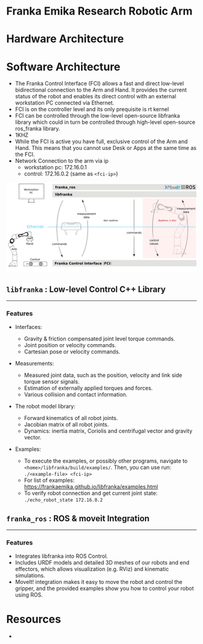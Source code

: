 # Franka Emika Research Robotic Arm

# Hardware Architecture



# Software Architecture
- The Franka Control Interface (FCI) allows a fast and direct low-level bidirectional connection to the Arm and Hand. It provides the current status of the robot and enables its direct control with an external workstation PC connected via Ethernet.
- FCI is on the controller level and its only prequisite is rt kernel
- FCI can be controlled through the low-level open-source libfranka library which could in turn be controlled through high-level open-source ros_franka library.
- 1KHZ
- While the FCI is active you have full, exclusive control of the Arm and Hand. This means that you cannot use Desk or Apps at the same time as the FCI.
- Network Connection to the arm via ip
    - workstation pc: 172.16.0.1
    - control: 172.16.0.2 (same as `<fci-ip>`)

![sw_packages](./media/fci-architecture.png)


## `libfranka` : Low-level Control C++ Library
---
### Features

- Interfaces:
    - Gravity & friction compensated joint level torque commands.
    - Joint position or velocity commands.
    - Cartesian pose or velocity commands.

- Measurements:
    - Measured joint data, such as the position, velocity and link side torque sensor signals.
    - Estimation of externally applied torques and forces.
    - Various collision and contact information.

- The robot model library:
    - Forward kinematics of all robot joints.
    - Jacobian matrix of all robot joints.
    - Dynamics: inertia matrix, Coriolis and centrifugal vector and gravity vector.
- Examples:
    - To execute the examples, or possibly other programs, navigate to `<home>/libfranka/build/examples/`. Then, you can use run: `./<example-file> <fci-ip>`
    - For list of examples: https://frankaemika.github.io/libfranka/examples.html
    - To verify robot connection and get current joint state: `./echo_robot_state 172.16.0.2`

### 

## `franka_ros` : ROS & moveit Integration
---
### Features

- Integrates libfranka into ROS Control. 
- Includes URDF models and detailed 3D meshes of our robots and end effectors, which allows visualization (e.g. RViz) and kinematic simulations. 
- MoveIt! integration makes it easy to move the robot and control the gripper, and the provided examples show you how to control your robot using ROS.

# Resources

- 
